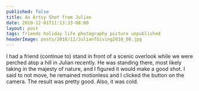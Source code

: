 ```yaml
---
published: false
title: An Artsy Shot from Julian
date: 2010-12-01T11:13:33-08:00
layout: post
tags: friends holiday life photography picture unpublished
headerImage: posts/2010/12/JulianTGiving2010_08.jpg
---
```

I had a friend (continue to) stand in front of a scenic overlook while we were perched atop a hill in Julian recently. He was standing there, most likely taking in the majesty of nature, and I figured it would make a good shot. I said to not move, he remained motionless and I clicked the button on the camera. The result was pretty good. Also, it was cold.

<!--more-->